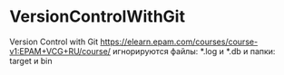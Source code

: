 # VersionControlWithGit
Version Control with Git https://elearn.epam.com/courses/course-v1:EPAM+VCG+RU/course/
игнорируются
файлы:
*.log и *.db
и папки:
target и bin